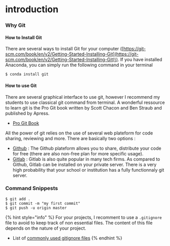 # introduction

### Why Git

#### How to Install Git

There are several ways to install Git for your computer \([https://git-scm.com/book/en/v2/Getting-Started-Installing-Git](https://git-scm.com/book/en/v2/Getting-Started-Installing-Git)\). If you have installed Anaconda, you can simply run the following command in your terminal

```text
$ conda install git
```

#### How to use Git

There are several graphical interface to use git, however I recommend my students to use classical git command from terminal. A wonderful ressource to learn git is the Pro Git book written by Scott Chacon and Ben Straub and published by Apress.

* [Pro Git Book](https://github.com/progit/progit2/releases/download/2.1.277/progit.pdf)

All the power of git relies on the use of several web plateform for code sharing, reviewing and more. There are basically two options :

* [Github](https://github.com) :  The Github plateform allows you to share, distribute your code for free \(there are also non-free plan for more specific usage\). 
* [Gitlab](https://about.gitlab.com/install/) : Gitlab is also quite popular in many tech firms. As compared to Github, Gitlab can be installed on your private server. There is a very high probability that your school or institution has a fully functionnaly git server.

### Command Snippests

```text
$ git add .
$ git commit -m "my first commit"
$ git push -u origin master
```

{% hint style="info" %}
For your projects, I recomment to use a `.gitignore` file to avoid to keep track of non essential files. The content of this file depends on the nature of your project.

* List of [commonly used gitignore files](https://github.com/github/gitignore)
{% endhint %}







